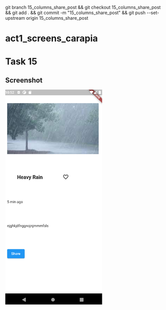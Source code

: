 git branch 15_columns_share_post && git checkout 15_columns_share_post && git add . && git commit -m "15_columns_share_post" && git push --set-upstream origin 15_columns_share_post

# act1_screens_carapia

# Task 15

## Screenshot

![15_exercise15](screenshots/exercise15.png)

